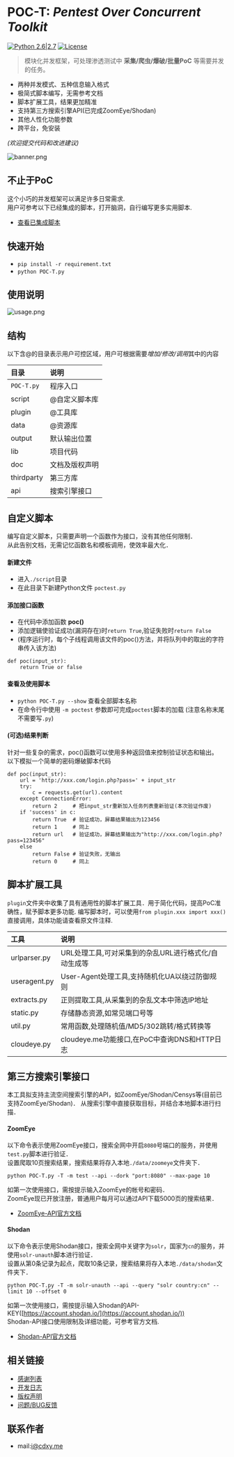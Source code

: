 # POC-T: *Pentest Over Concurrent Toolkit* 
[![Python 2.6|2.7](https://img.shields.io/badge/python-2.6|2.7-yellow.svg)](https://www.python.org/) [![License](https://img.shields.io/badge/license-GPLv2-red.svg)](https://raw.githubusercontent.com/Xyntax/POC-T/master/doc/LICENSE.txt)  

> 模块化并发框架，可处理渗透测试中 **采集/爬虫/爆破/批量PoC** 等需要并发的任务。
  
* 两种并发模式、五种信息输入格式  
* 极简式脚本编写，无需参考文档  
* 脚本扩展工具，结果更加精准  
* 支持第三方搜索引擎API(已完成ZoomEye/Shodan)  
* 其他人性化功能参数  
* 跨平台，免安装  
  
*(欢迎提交代码和改进建议)*
   
![banner.png](https://github.com/Xyntax/POC-T/blob/master/doc/banner.png) 

## 不止于PoC 
这个小巧的并发框架可以满足许多日常需求.  
用户可参考以下已经集成的脚本，打开脑洞，自行编写更多实用脚本.      

* [查看已集成脚本](https://github.com/Xyntax/POC-T/blob/master/doc/SCRIPT.md)

## 快速开始 
* `pip install -r requirement.txt` 
* `python POC-T.py`  

## 使用说明 

![usage.png](https://github.com/Xyntax/POC-T/blob/master/doc/usage.png) 

## 结构  
以下含@的目录表示用户可控区域，用户可根据需要*增加/修改/调用*其中的内容

| 目录 | 说明 |
| :-----  |:-----|
| `POC-T.py` | 程序入口 |
| script     | @自定义脚本库 |
| plugin       | @工具库 |
| data       | @资源库 |
| output     | 默认输出位置 |
| lib        | 项目代码 |
| doc        | 文档及版权声明 |
| thirdparty | 第三方库 |
| api        | 搜索引擎接口 |

  
## 自定义脚本
编写自定义脚本，只需要声明一个函数作为接口，没有其他任何限制．  
从此告别文档，无需记忆函数名和模板调用，使效率最大化．

#### 新建文件
* 进入`./script`目录
* 在此目录下新建Python文件 `poctest.py`

#### 添加接口函数
* 在代码中添加函数 **poc()**
* 添加逻辑使验证成功(漏洞存在)时`return True`,验证失败时`return False`
* (程序运行时，每个子线程调用该文件的poc()方法，并将队列中的取出的字符串传入该方法)  

```
def poc(input_str):
    return True or false
```  

#### 查看及使用脚本
* `python POC-T.py --show` 查看全部脚本名称
* 在命令行中使用 `-m poctest` 参数即可完成`poctest`脚本的加载 (注意名称末尾不需要写`.py`)  
  
#### (可选)结果判断
针对一些复杂的需求，poc()函数可以使用多种返回值来控制验证状态和输出。  
以下模拟一个简单的密码爆破脚本代码  
  
```
def poc(input_str):
    url = 'http://xxx.com/login.php?pass=' + input_str
    try:
        c = requests.get(url).content
    except ConnectionError:
        return 2     # 把input_str重新加入任务列表重新验证(本次验证作废)
    if 'success' in c:
        return True  # 验证成功，屏幕结果输出为123456
        return 1     # 同上
        return url   # 验证成功，屏幕结果输出为"http://xxx.com/login.php?pass=123456"
    else
        return False # 验证失败，无输出
        return 0     # 同上

```


脚本扩展工具 
------
`plugin`文件夹中收集了具有通用性的脚本扩展工具．用于简化代码，提高PoC准确性，赋予脚本更多功能.
编写脚本时，可以使用`from plugin.xxx import xxx()`直接调用，具体功能请查看原文件注释.  
  
|工具|说明|
|:---|:---|
|urlparser.py | URL处理工具,可对采集到的杂乱URL进行格式化/自动生成等|
|useragent.py | User-Agent处理工具,支持随机化UA以绕过防御规则|
|extracts.py  | 正则提取工具,从采集到的杂乱文本中筛选IP地址|
|static.py    | 存储静态资源,如常见端口号等 |
|util.py      | 常用函数,处理随机值/MD5/302跳转/格式转换等|
|cloudeye.py  | cloudeye.me功能接口,在PoC中查询DNS和HTTP日志|


第三方搜索引擎接口
---------

本工具拟支持主流空间搜索引擎的API，如ZoomEye/Shodan/Censys等(目前已支持ZoomEye/Shodan)．
从搜索引擎中直接获取目标，并结合本地脚本进行扫描．

#### ZoomEye
以下命令表示使用ZoomEye接口，搜索全网中开启`8080`号端口的服务，并使用`test.py`脚本进行验证．  
设置爬取10页搜索结果，搜索结果将存入本地`./data/zoomeye`文件夹下．  

`python POC-T.py -T -m test --api --dork "port:8080" --max-page 10`  
  
如第一次使用接口，需按提示输入ZoomEye的帐号和密码．  
ZoomEye现已开放注册，普通用户每月可以通过API下载5000页的搜索结果．  

* [ZoomEye-API官方文档](https://www.zoomeye.org/api/doc)

#### Shodan
以下命令表示使用Shodan接口，搜索全网中关键字为`solr`，国家为`cn`的服务，并使用`solr-unauth`脚本进行验证．  
设置从第0条记录为起点，爬取10条记录，搜索结果将存入本地`./data/shodan`文件夹下．  
  
`python POC-T.py -T -m solr-unauth --api --query "solr country:cn" --limit 10 --offset 0`  
  
如第一次使用接口，需按提示输入Shodan的API-KEY([https://account.shodan.io/](https://account.shodan.io/))  
Shodan-API接口使用限制及详细功能，可参考官方文档.

* [Shodan-API官方文档](https://developer.shodan.io/api/requirements)

相关链接
----
* [感谢列表](./doc/THANKS.md)
* [开发日志](./doc/CHANGELOG.md)
* [版权声明](./doc/LICENSE.txt)
* [问题/BUG反馈](https://github.com/Xyntax/POC-T/issues)

联系作者
----
* mail:i@cdxy.me  

  
